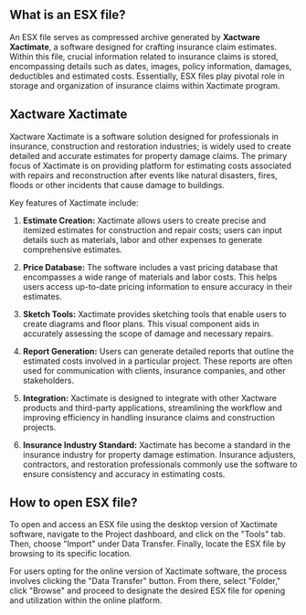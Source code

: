 ## What is an ESX file?

An ESX file serves as compressed archive generated by **Xactware Xactimate**, a software designed for crafting insurance claim estimates. Within this file, crucial information related to insurance claims is stored, encompassing details such as dates, images, policy information, damages, deductibles and estimated costs. Essentially, ESX files play pivotal role in storage and organization of insurance claims within Xactimate program.

## Xactware Xactimate

Xactware Xactimate is a software solution designed for professionals in insurance, construction and restoration industries; is widely used to create detailed and accurate estimates for property damage claims. The primary focus of Xactimate is on providing platform for estimating costs associated with repairs and reconstruction after events like natural disasters, fires, floods or other incidents that cause damage to buildings.

Key features of Xactimate include:

1.  **Estimate Creation:** Xactimate allows users to create precise and itemized estimates for construction and repair costs; users can input details such as materials, labor and other expenses to generate comprehensive estimates.
    
2.  **Price Database:** The software includes a vast pricing database that encompasses a wide range of materials and labor costs. This helps users access up-to-date pricing information to ensure accuracy in their estimates.
    
3.  **Sketch Tools:** Xactimate provides sketching tools that enable users to create diagrams and floor plans. This visual component aids in accurately assessing the scope of damage and necessary repairs.
    
4.  **Report Generation:** Users can generate detailed reports that outline the estimated costs involved in a particular project. These reports are often used for communication with clients, insurance companies, and other stakeholders.
    
5.  **Integration:** Xactimate is designed to integrate with other Xactware products and third-party applications, streamlining the workflow and improving efficiency in handling insurance claims and construction projects.
    
6.  **Insurance Industry Standard:** Xactimate has become a standard in the insurance industry for property damage estimation. Insurance adjusters, contractors, and restoration professionals commonly use the software to ensure consistency and accuracy in estimating costs.

## How to open ESX file?

To open and access an ESX file using the desktop version of Xactimate software, navigate to the Project dashboard, and click on the "Tools" tab. Then, choose "Import" under Data Transfer. Finally, locate the ESX file by browsing to its specific location.

For users opting for the online version of Xactimate software, the process involves clicking the "Data Transfer" button. From there, select "Folder," click "Browse" and proceed to designate the desired ESX file for opening and utilization within the online platform.



